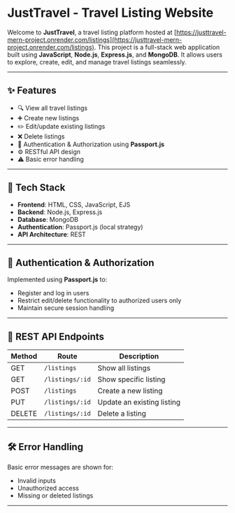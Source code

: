# JustTravel - Travel Listing Website

Welcome to **JustTravel**, a travel listing platform hosted at [https://justtravel-mern-project.onrender.com/listings](https://justtravel-mern-project.onrender.com/listings). This project is a full-stack web application built using **JavaScript**, **Node.js**, **Express.js**, and **MongoDB**. It allows users to explore, create, edit, and manage travel listings seamlessly.

---

## ✨ Features

- 🔍 View all travel listings
- ➕ Create new listings
- ✏️ Edit/update existing listings
- ❌ Delete listings
- 🔐 Authentication & Authorization using **Passport.js**
- ⚙️ RESTful API design
- ⚠️ Basic error handling

---

## 🧰 Tech Stack

- **Frontend**: HTML, CSS, JavaScript, EJS
- **Backend**: Node.js, Express.js
- **Database**: MongoDB
- **Authentication**: Passport.js (local strategy)
- **API Architecture**: REST

---

## 🔐 Authentication & Authorization

Implemented using **Passport.js** to:
- Register and log in users
- Restrict edit/delete functionality to authorized users only
- Maintain secure session handling

---

## 🔄 REST API Endpoints

| Method | Route             | Description              |
|--------|------------------|--------------------------|
| GET    | `/listings`       | Show all listings        |
| GET    | `/listings/:id`   | Show specific listing    |
| POST   | `/listings`       | Create a new listing     |
| PUT    | `/listings/:id`   | Update an existing listing |
| DELETE | `/listings/:id`   | Delete a listing         |

---

## 🛠️ Error Handling

Basic error messages are shown for:
- Invalid inputs
- Unauthorized access
- Missing or deleted listings

---


